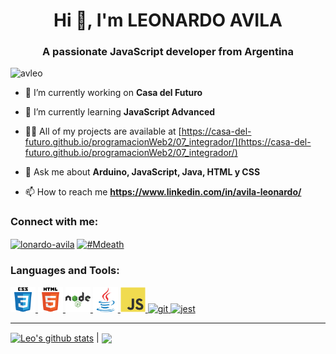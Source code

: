 <h1 align="center">Hi 👋, I'm LEONARDO AVILA</h1>
<h3 align="center">A passionate JavaScript developer from Argentina</h3>

<p align="left"> <img src="https://komarev.com/ghpvc/?username=avleo&label=Profile%20views&color=000f90&style=flat" alt="avleo" /> </p>

- 🔭 I’m currently working on **Casa del Futuro**

- 🌱 I’m currently learning **JavaScript Advanced**

- 👨‍💻 All of my projects are available at [https://casa-del-futuro.github.io/programacionWeb2/07_integrador/](https://casa-del-futuro.github.io/programacionWeb2/07_integrador/)

- 💬 Ask me about **Arduino, JavaScript, Java, HTML y CSS**

- 📫 How to reach me **https://www.linkedin.com/in/avila-leonardo/**

<h3 align="left">Connect with me:</h3>
<p align="left">
<a href="https://linkedin.com/in/leonardo-avila" target="blank"><img align="center" src="https://raw.githubusercontent.com/rahuldkjain/github-profile-readme-generator/master/src/images/icons/Social/linked-in-alt.svg" alt="lonardo-avila" height="30" width="40" /></a>
<a href="https://discord.gg/#Mdeath" target="blank"><img align="center" src="https://raw.githubusercontent.com/rahuldkjain/github-profile-readme-generator/master/src/images/icons/Social/discord.svg" alt="#Mdeath" height="30" width="40" /></a>
</p>

<h3 align="left">Languages and Tools:</h3>
<p align="left"> 
    <a href="https://www.w3schools.com/css/" target="_blank" rel="noreferrer"> <img src="https://raw.githubusercontent.com/devicons/devicon/master/icons/css3/css3-original-wordmark.svg" alt="css3" width="40" height="40"/> </a> 
    <a href="https://www.w3.org/html/" target="_blank" rel="noreferrer"> <img src="https://raw.githubusercontent.com/devicons/devicon/master/icons/html5/html5-original-wordmark.svg" alt="html5" width="40" height="40"/> </a> 
    <a href="https://nodejs.org" target="_blank" rel="noreferrer"> <img src="https://raw.githubusercontent.com/devicons/devicon/master/icons/nodejs/nodejs-original-wordmark.svg" alt="nodejs" width="40" height="40"/> </a>  
    <a href="https://www.java.com" target="_blank" rel="noreferrer"> <img src="https://raw.githubusercontent.com/devicons/devicon/master/icons/java/java-original.svg" alt="java" width="40" height="40"/> </a> 
    <a href="https://developer.mozilla.org/en-US/docs/Web/JavaScript" target="_blank" rel="noreferrer"> <img src="https://raw.githubusercontent.com/devicons/devicon/master/icons/javascript/javascript-original.svg" alt="javascript" width="40" height="40"/> </a> 
    <a href="https://git-scm.com/" target="_blank" rel="noreferrer"> <img src="https://www.vectorlogo.zone/logos/git-scm/git-scm-icon.svg" alt="git" width="40" height="40"/> </a> 
    <a href="https://jestjs.io" target="_blank" rel="noreferrer"> <img src="https://www.vectorlogo.zone/logos/jestjsio/jestjsio-icon.svg" alt="jest" width="40" height="40"/> </a>
</p>
<hr>
<a href="https://github.com/anuraghazra/github-readme-stats"><img align="center" src="https://github-readme-stats.vercel.app/api?username=Avleo&show_icons=true&include_all_commits=true&theme=codeSTACKr&hide_border=true" alt="Leo's github stats" /></a> | <a href="https://github.com/Avleo/github-readme-stats"><img align="center" src="https://github-readme-stats.vercel.app/api/top-langs/?username=Avleo&layout=compact&theme=codeSTACKr&hide_border=true" /></a>
